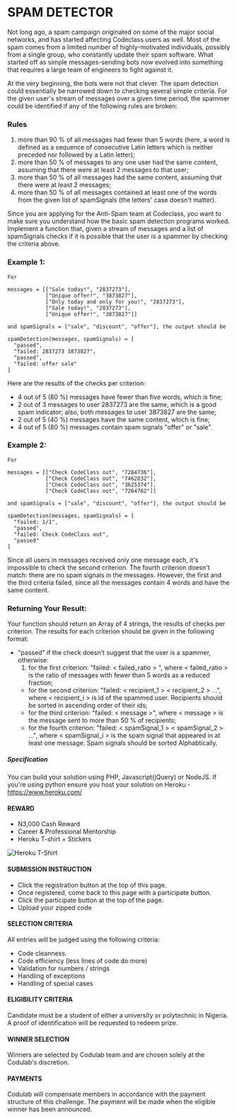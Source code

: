 # SPAM DETECTOR

Not long ago, a spam campaign originated on some of the major social networks, and has started affecting Codeclass users as well. Most of the spam comes from a limited number of highly-motivated individuals, possibly from a single group, who constantly update their spam software. What started off as simple messages-sending bots now evolved into something that requires a large team of engineers to fight against it.

At the very beginning, the bots were not that clever. The spam detection could essentially be narrowed down to checking several simple criteria. For the given user's stream of messages over a given time period, the spammer could be identified if any of the following rules are broken:

### Rules
1. more than 90 % of all messages had fewer than 5 words (here, a word is defined as a sequence of consecutive Latin letters which is neither preceded nor followed by a Latin letter);
2. more than 50 % of messages to any one user had the same content, assuming that there were at least 2 messages to that user;
3. more than 50 % of all messages had the same content, assuming that there were at least 2 messages;
4. more than 50 % of all messages contained at least one of the words from the given list of spamSignals (the letters' case doesn't matter).

Since you are applying for the Anti-Spam team at Codeclass, you want to make sure you understand how the basic spam detection programs worked. Implement a function that, given a stream of messages and a list of spamSignals checks if it is possible that the user is a spammer by checking the criteria above.

### Example 1:
    For

    messages = [["Sale today!", "2837273"],
                ["Unique offer!", "3873827"],
                ["Only today and only for you!", "2837273"],
                ["Sale today!", "2837273"],
                ["Unique offer!", "3873827"]]

    and spamSignals = ["sale", "discount", "offer"], the output should be

    spamDetection(messages, spamSignals) = [
      "passed",
      "failed: 2837273 3873827",
      "passed",
      "failed: offer sale"
    ]

  Here are the results of the checks per criterion:

  * 4 out of 5 (80 %) messages have fewer than five words, which is fine;
* 2 out of 3 messages to user 2837273 are the same, which is a good spam indicator; also, both messages to user 3873827 are the same;
 *   2 out of 5 (40 %) messages have the same content, which is fine;
 *    4 out of 5 (80 %) messages contain spam signals "offer" or "sale".

### Example 2:
    For

    messages = [["Check CodeClass out", "7284736"],
                ["Check CodeClass out", "7462832"],
                ["Check CodeClass out", "3625374"],
                ["Check CodeClass out", "7264762"]]

    and spamSignals = ["sale", "discount", "offer"], the output should be

    spamDetection(messages, spamSignals) = [
      "failed: 1/1",
      "passed",
      "failed: Check CodeClass out",
      "passed"
    ]

Since all users in messages received only one message each, it's impossible to check the second criterion. The fourth criterion doesn't match: there are no spam signals in the messages. However, the first and the third criteria failed, since all the messages contain 4 words and have the same content.

### Returning Your Result:
Your function should return an Array of 4 strings, the results of checks per criterion. The results for each criterion should be given in the following format:

*	"passed" if the check doesn't suggest that the user is a spammer, otherwise:
    1.   for the first criterion: "failed: < failed_ratio > ", where < failed_ratio > is the ratio of messages with fewer than 5 words as a reduced fraction;
    *   for the second criterion: "failed: < recipient_1 > < recipient_2 > ...", where < recipient_i > is id of the spammed user. Recipients should be sorted in ascending order of their ids;
    *   for the third criterion: "failed: < message >", where < message > is the message sent to more than 50 % of recipients;
    *   for the fourth criterion: "failed: < spamSignal_1 > < spamSignal_2 > ...", where < spamSignal_i > is the spam signal that appeared in at least one message. Spam signals should be sorted Alphabtically.



##### Specification
You can build your solution using PHP, Javascript(jQuery) or NodeJS. If you're using python ensure you host your solution on Heroku - https://www.heroku.com/

#### REWARD
* N3,000 Cash Reward
* Career & Professional Mentorship
* Heroku T-shirt + Stickers

![Heroku T-Shirt](http://i.picresize.com/images/2016/08/01/IupJg.jpg)


#### SUBMISSION INSTRUCTION 
* Click the registration button at the top of this page.
* Once registered, come back to this page with a participate button.
* Click the participate button at the top of the page.
* Upload your zipped code


#### SELECTION CRITERIA
All entries will be judged using the following criteria:
* Code cleanness.
* Code efficiency (less lines of code do more)
* Validation for numbers / strings
* Handling of exceptions
* Handling of special cases


#### ELIGIBILITY CRITERIA
Candidate must be a student of either a university or polytechnic in Nigeria. A proof of identification will be requested to redeem prize.

#### WINNER SELECTION
Winners are selected by Codulab team and are chosen solely at the Codulab's discretion. 

#### PAYMENTS
Codulab will compensate members in accordance with the payment structure of this challenge. The payment will be made when the eligible winner has been announced.